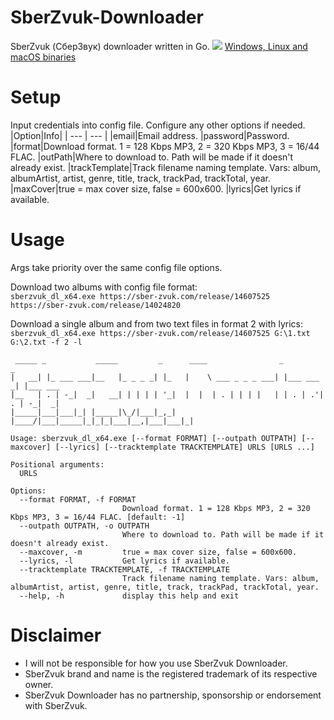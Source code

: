 # SberZvuk-Downloader
SberZvuk (СберЗвук) downloader written in Go.
![](https://i.imgur.com/wx90jGV.png)
[Windows, Linux and macOS binaries](https://github.com/Sorrow446/SberZvuk-Downloader/releases)

# Setup
Input credentials into config file.
Configure any other options if needed.
|Option|Info|
| --- | --- |
|email|Email address.
|password|Password.
|format|Download format. 1 = 128 Kbps MP3, 2 = 320 Kbps MP3, 3 = 16/44 FLAC.
|outPath|Where to download to. Path will be made if it doesn't already exist.
|trackTemplate|Track filename naming template. Vars: album, albumArtist, artist, genre, title, track, trackPad, trackTotal, year.
|maxCover|true = max cover size, false = 600x600.
|lyrics|Get lyrics if available.

# Usage
Args take priority over the same config file options.

Download two albums with config file format:   
`sberzvuk_dl_x64.exe https://sber-zvuk.com/release/14607525 https://sber-zvuk.com/release/14024820`

Download a single album and from two text files in format 2 with lyrics:   
`sberzvuk_dl_x64.exe https://sber-zvuk.com/release/14607525 G:\1.txt G:\2.txt -f 2 -l`

```
 _____ _           _____         _      ____                _           _
|   __| |_ ___ ___|__   |_ _ _ _| |_   |    \ ___ _ _ _ ___| |___ ___ _| |___ ___
|__   | . | -_|  _|   __| | | | | '_|  |  |  | . | | | |   | | . | .'| . | -_|  _|
|_____|___|___|_| |_____|\_/|___|_,_|  |____/|___|_____|_|_|_|___|__,|___|___|_|

Usage: sberzvuk_dl_x64.exe [--format FORMAT] [--outpath OUTPATH] [--maxcover] [--lyrics] [--tracktemplate TRACKTEMPLATE] URLS [URLS ...]

Positional arguments:
  URLS

Options:
  --format FORMAT, -f FORMAT
                         Download format. 1 = 128 Kbps MP3, 2 = 320 Kbps MP3, 3 = 16/44 FLAC. [default: -1]
  --outpath OUTPATH, -o OUTPATH
                         Where to download to. Path will be made if it doesn't already exist.
  --maxcover, -m         true = max cover size, false = 600x600.
  --lyrics, -l           Get lyrics if available.
  --tracktemplate TRACKTEMPLATE, -f TRACKTEMPLATE
                         Track filename naming template. Vars: album, albumArtist, artist, genre, title, track, trackPad, trackTotal, year.
  --help, -h             display this help and exit
```
 
# Disclaimer
- I will not be responsible for how you use SberZvuk Downloader.    
- SberZvuk brand and name is the registered trademark of its respective owner.    
- SberZvuk Downloader has no partnership, sponsorship or endorsement with SberZvuk.
